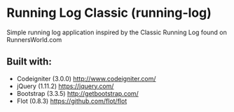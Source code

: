 # Running Log Classic (running-log)
Simple running log application inspired by the Classic Running Log found on RunnersWorld.com

## Built with:
- Codeigniter (3.0.0) http://www.codeigniter.com/
- jQuery (1.11.2) https://jquery.com/
- Bootstrap (3.3.5) http://getbootstrap.com/
- Flot (0.8.3) https://github.com/flot/flot